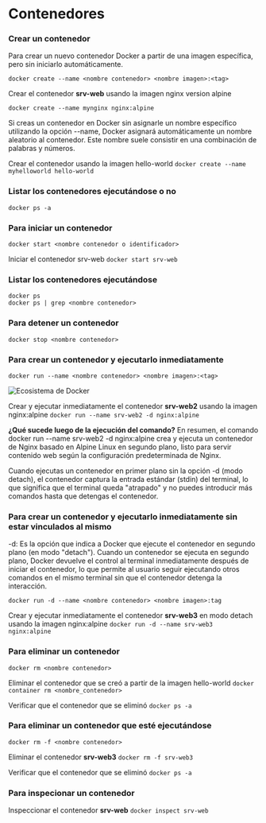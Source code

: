 # Contenedores

### Crear un contenedor
Para crear un nuevo contenedor Docker a partir de una imagen específica, pero sin iniciarlo automáticamente. 

```
docker create --name <nombre contenedor> <nombre imagen>:<tag>
```
Crear el contenedor  **srv-web** usando la imagen nginx version alpine

```docker create --name mynginx nginx:alpine```


Si creas un contenedor en Docker sin asignarle un nombre específico utilizando la opción --name, Docker asignará automáticamente un nombre aleatorio al contenedor. Este nombre suele consistir en una combinación de palabras y números.  

Crear el contenedor usando la imagen hello-world
```docker create --name myhelloworld hello-world```


### Listar los contenedores ejecutándose o no

```
docker ps -a
```

### Para iniciar un contenedor

```
docker start <nombre contenedor o identificador>
```
Iniciar el contenedor srv-web 
```docker start srv-web```

### Listar los contenedores ejecutándose
```
docker ps 
docker ps | grep <nombre contenedor>
```

### Para detener un contenedor

```
docker stop <nombre contenedor>
```

### Para crear un contenedor y ejecutarlo inmediatamente

```
docker run --name <nombre contenedor> <nombre imagen>:<tag>
```
![Ecosistema de Docker](imagenes/dockerRun.PNG)

Crear y ejecutar inmediatamente el contenedor **srv-web2** usando la imagen nginx:alpine
```docker run --name srv-web2 -d nginx:alpine```

**¿Qué sucede luego de la ejecución del comando?**
En resumen, el comando docker run --name srv-web2 -d nginx:alpine crea y ejecuta un contenedor de Nginx basado en Alpine Linux en segundo plano, listo para servir contenido web según la configuración predeterminada de Nginx.


Cuando ejecutas un contenedor en primer plano sin la opción -d (modo detach), el contenedor captura la entrada estándar (stdin) del terminal, lo que significa que el terminal queda "atrapado" y no puedes introducir más comandos hasta que detengas el contenedor.

### Para crear un contenedor y ejecutarlo inmediatamente sin estar vinculados al mismo
-d: Es la opción que indica a Docker que ejecute el contenedor en segundo plano (en modo "detach").
Cuando un contenedor se ejecuta en segundo plano, Docker devuelve el control al terminal inmediatamente después de iniciar el contenedor, lo que permite al usuario seguir ejecutando otros comandos en el mismo terminal sin que el contenedor detenga la interacción.

```
docker run -d --name <nombre contenedor> <nombre imagen>:tag
```
Crear y ejecutar inmediatamente el contenedor **srv-web3** en modo detach usando la imagen nginx:alpine
```docker run -d --name srv-web3 nginx:alpine```

### Para eliminar un contenedor

```
docker rm <nombre contenedor>
```
Eliminar el contenedor que se creó a partir de la imagen hello-world 
```docker container rm <nombre_contenedor>```

Verificar que el contenedor que se eliminó
```docker ps -a```


### Para eliminar un contenedor que esté ejecutándose

```
docker rm -f <nombre contenedor>
```
Eliminar el contenedor **srv-web3** 
```docker rm -f srv-web3```

Verificar que el contenedor que se eliminó
```docker ps -a```


### Para inspecionar un contenedor 

Inspeccionar el contenedor **srv-web** 
```docker inspect srv-web```
